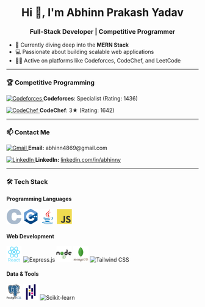 <h1 align="center">Hi 👋, I'm Abhinn Prakash Yadav</h1>
<h3 align="center">Full-Stack Developer | Competitive Programmer</h3>

- 🌱 Currently diving deep into the **MERN Stack**  
- 💻 Passionate about building scalable web applications  
- 👨‍💻 Active on platforms like Codeforces, CodeChef, and LeetCode  

---

### 🏆 Competitive Programming

<p>
  <a href="https://codeforces.com/profile/abhinn14" target="_blank">
    <img src="https://sta.codeforces.com/s/59584/images/codeforces-logo-with-telegram.png" alt="Codeforces" width="25" />
  </a>
  <strong>Codeforces</strong>: Specialist (Rating: 1436)  
</p>

<p>
  <a href="https://www.codechef.com/users/abhinn14" target="_blank">
    <img src="https://cdn.codechef.com/sites/default/files/uploads/pictures/5c7d5cc5806b6.png" alt="CodeChef" width="25" />
  </a>
  <strong>CodeChef</strong>: 3★ (Rating: 1642)  
</p>

---

### 📫 Contact Me

<p>
  <a href="mailto:abhinn4869@gmail.com">
    <img src="https://upload.wikimedia.org/wikipedia/commons/4/4e/Gmail_Icon.png" alt="Gmail" width="25" />
  </a>
  <strong>Email:</strong> abhinn4869@gmail.com
</p>

<p>
  <a href="https://linkedin.com/in/abhinny" target="_blank">
    <img src="https://cdn.jsdelivr.net/gh/devicons/devicon/icons/linkedin/linkedin-original.svg" alt="LinkedIn" width="25" />
  </a>
  <strong>LinkedIn:</strong> <a href="https://linkedin.com/in/abhinny">linkedin.com/in/abhinny</a>
</p>

---

### 🛠️ Tech Stack

#### Programming Languages
<p>
  <img src="https://raw.githubusercontent.com/devicons/devicon/master/icons/c/c-original.svg" alt="C" width="40" height="40"/>
  <img src="https://raw.githubusercontent.com/devicons/devicon/master/icons/cplusplus/cplusplus-original.svg" alt="C++" width="40" height="40"/>
  <img src="https://raw.githubusercontent.com/devicons/devicon/master/icons/java/java-original.svg" alt="Java" width="40" height="40"/>
  <img src="https://raw.githubusercontent.com/devicons/devicon/master/icons/javascript/javascript-original.svg" alt="JavaScript" width="40" height="40"/>
</p>

#### Web Development
<p>
  <img src="https://raw.githubusercontent.com/devicons/devicon/master/icons/react/react-original-wordmark.svg" alt="React" width="40" height="40"/>
  <img src="https://upload.wikimedia.org/wikipedia/commons/6/64/Expressjs.png" alt="Express.js" width="40" height="40"/>
  <img src="https://raw.githubusercontent.com/devicons/devicon/master/icons/nodejs/nodejs-original-wordmark.svg" alt="Node.js" width="40" height="40"/>
  <img src="https://raw.githubusercontent.com/devicons/devicon/master/icons/mongodb/mongodb-original-wordmark.svg" alt="MongoDB" width="40" height="40"/>
  <img src="https://www.vectorlogo.zone/logos/tailwindcss/tailwindcss-icon.svg" alt="Tailwind CSS" width="40" height="40"/>
</p>

#### Data & Tools
<p>
  <img src="https://raw.githubusercontent.com/devicons/devicon/master/icons/postgresql/postgresql-original-wordmark.svg" alt="PostgreSQL" width="40" height="40"/>
  <img src="https://raw.githubusercontent.com/devicons/devicon/2ae2a900d2f041da66e950e4d48052658d850630/icons/pandas/pandas-original.svg" alt="Pandas" width="40" height="40"/>
  <img src="https://upload.wikimedia.org/wikipedia/commons/0/05/Scikit_learn_logo_small.svg" alt="Scikit-learn" width="40" height="40"/>
</p>
